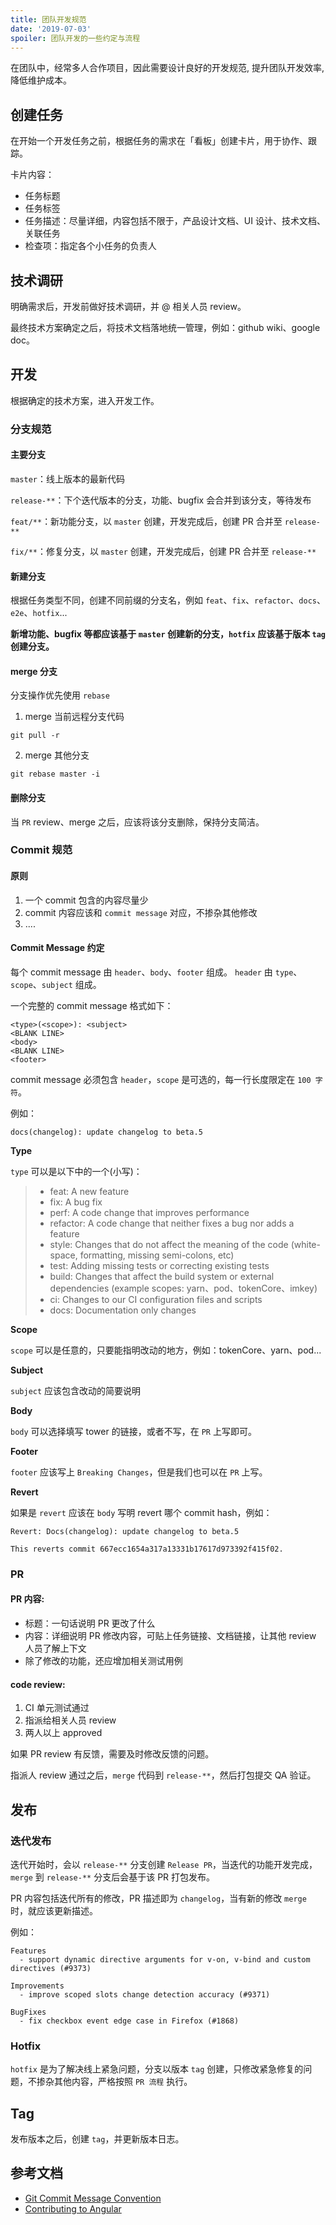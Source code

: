 ```yaml
---
title: 团队开发规范
date: '2019-07-03'
spoiler: 团队开发的一些约定与流程
---
```


在团队中，经常多人合作项目，因此需要设计良好的开发规范, 提升团队开发效率, 降低维护成本。

## 创建任务

在开始一个开发任务之前，根据任务的需求在「看板」创建卡片，用于协作、跟踪。

卡片内容：

- 任务标题
- 任务标签
- 任务描述：尽量详细，内容包括不限于，产品设计文档、UI 设计、技术文档、关联任务
- 检查项：指定各个小任务的负责人

## 技术调研

明确需求后，开发前做好技术调研，并 @ 相关人员 review。

最终技术方案确定之后，将技术文档落地统一管理，例如：github wiki、google doc。

## 开发

根据确定的技术方案，进入开发工作。

### 分支规范

#### 主要分支

`master`：线上版本的最新代码

`release-**`：下个迭代版本的分支，功能、bugfix 会合并到该分支，等待发布

`feat/**`：新功能分支，以 `master` 创建，开发完成后，创建 PR 合并至 `release-**`

`fix/**`：修复分支，以 `master` 创建，开发完成后，创建 PR 合并至 `release-**`

#### 新建分支

根据任务类型不同，创建不同前缀的分支名，例如 `feat`、`fix`、`refactor`、`docs`、`e2e`、`hotfix`...

**新增功能、bugfix 等都应该基于 `master` 创建新的分支，`hotfix` 应该基于版本 `tag` 创建分支。**

#### merge 分支

分支操作优先使用 `rebase`

1. merge 当前远程分支代码
```
git pull -r
```
2. merge 其他分支
```
git rebase master -i
```

#### 删除分支

当 `PR` review、merge 之后，应该将该分支删除，保持分支简洁。

### Commit 规范

#### 原则

1. 一个 commit 包含的内容尽量少
2. commit 内容应该和 `commit message` 对应，不掺杂其他修改
3. ....

#### Commit Message 约定

每个 commit message 由 `header`、`body`、`footer` 组成。
`header` 由 `type`、`scope`、`subject` 组成。

一个完整的 commit message 格式如下：

```
<type>(<scope>): <subject>
<BLANK LINE>
<body>
<BLANK LINE>
<footer>
```

commit message 必须包含 `header`，`scope` 是可选的，每一行长度限定在 `100 字符`。

例如：
```
docs(changelog): update changelog to beta.5
```

**Type**

`type` 可以是以下中的一个(小写)：

> - feat: A new feature
> - fix: A bug fix
> - perf: A code change that improves performance
> - refactor: A code change that neither fixes a bug nor adds a feature
> - style: Changes that do not affect the meaning of the code (white-space, formatting, missing semi-colons, etc)
> - test: Adding missing tests or correcting existing tests
> - build: Changes that affect the build system or external dependencies (example scopes: yarn、pod、tokenCore、imkey)
> - ci: Changes to our CI configuration files and scripts
> - docs: Documentation only changes

**Scope**

`scope` 可以是任意的，只要能指明改动的地方，例如：tokenCore、yarn、pod...

**Subject**

`subject` 应该包含改动的简要说明

**Body**

`body` 可以选择填写 tower 的链接，或者不写，在 `PR` 上写即可。

**Footer**

`footer` 应该写上 `Breaking Changes`，但是我们也可以在 `PR` 上写。

**Revert**

如果是 `revert` 应该在 `body` 写明 revert 哪个 commit hash，例如：

```
Revert: Docs(changelog): update changelog to beta.5

This reverts commit 667ecc1654a317a13331b17617d973392f415f02.
```

### PR

#### PR 内容:

- 标题：一句话说明 PR 更改了什么
- 内容：详细说明 PR 修改内容，可贴上任务链接、文档链接，让其他 review 人员了解上下文
- 除了修改的功能，还应增加相关测试用例

#### code review:

1. CI 单元测试通过
2. 指派给相关人员 review
3. 两人以上 approved

如果 PR review 有反馈，需要及时修改反馈的问题。

指派人 review 通过之后，`merge` 代码到 `release-**`，然后打包提交 QA 验证。

## 发布

### 迭代发布

迭代开始时，会以 `release-**` 分支创建 `Release PR`，当迭代的功能开发完成，`merge` 到 `release-**` 分支后会基于该 PR 打包发布。

PR 内容包括迭代所有的修改，PR 描述即为 `changelog`，当有新的修改 `merge` 时，就应该更新描述。

例如：
```
Features
  - support dynamic directive arguments for v-on, v-bind and custom directives (#9373)

Improvements
  - improve scoped slots change detection accuracy (#9371)

BugFixes
  - fix checkbox event edge case in Firefox (#1868)
```

### Hotfix

`hotfix` 是为了解决线上紧急问题，分支以版本 `tag` 创建，只修改紧急修复的问题，不掺杂其他内容，严格按照 `PR 流程` 执行。

## Tag

发布版本之后，创建 `tag`，并更新版本日志。

## 参考文档

- [Git Commit Message Convention](https://github.com/vuejs/vue/blob/dev/.github/COMMIT_CONVENTION.md)
- [Contributing to Angular](https://github.com/angular/angular/blob/master/CONTRIBUTING.md)
